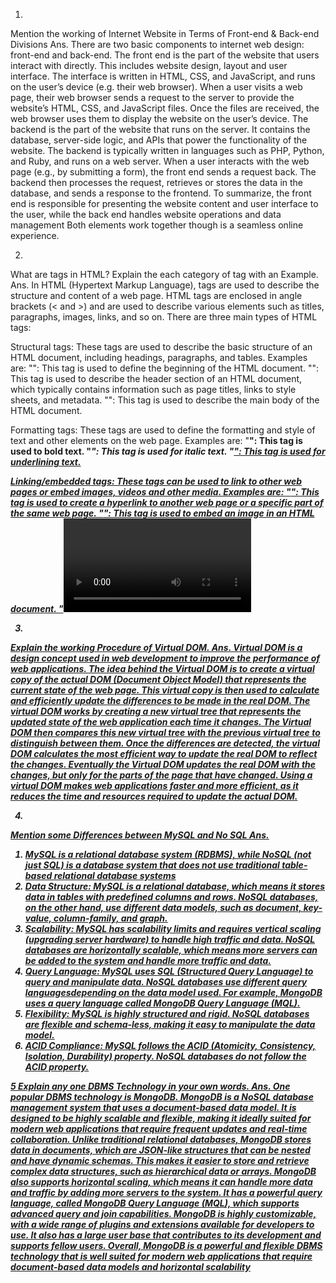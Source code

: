 1.
 Mention the working of Internet Website in Terms of Front-end & Back-end Divisions
Ans.
 There are two basic components to internet web design: front-end and back-end.
 The front end is the part of the website that users interact with directly. This includes website design, layout and user interface. The interface is written in HTML, CSS, and JavaScript, and runs on the user’s device (e.g. their web browser). When a user visits a web page, their web browser sends a request to the server to provide the website’s HTML, CSS, and JavaScript files. Once the files are received, the web browser uses them to display the website on the user’s device.
 The backend is the part of the website that runs on the server. It contains the database, server-side logic, and APIs that power the functionality of the website. The backend is typically written in languages ​​such as PHP, Python, and Ruby, and runs on a web server. When a user interacts with the web page (e.g., by submitting a form), the front end sends a request back. The backend then processes the request, retrieves or stores the data in the database, and sends a response to the frontend.
 To summarize, the front end is responsible for presenting the website content and user interface to the user, while the back end handles website operations and data management Both elements work together though is a seamless online experience.



2.
 What are tags in HTML? Explain the each category of tag with an Example.
Ans.
 In HTML (Hypertext Markup Language), tags are used to describe the structure and content of a web page. HTML tags are enclosed in angle brackets (< and >) and are used to describe various elements such as titles, paragraphs, images, links, and so on.
 There are three main types of HTML tags:

 Structural tags: These tags are used to describe the basic structure of an HTML document, including headings, paragraphs, and tables. Examples are:
 "<html>": This tag is used to define the beginning of the HTML document.
 "<head>": This tag is used to describe the header section of an HTML document, which typically contains information such as page titles, links to style sheets, and metadata.
 "<body>": This tag is used to describe the main body of the HTML document.

 Formatting tags: These tags are used to define the formatting and style of text and other elements on the web page. Examples are:
 "<strong>": This tag is used to bold text.
 "<em>": This tag is used for italic text.
 "<u>": This tag is used for underlining text.

 Linking/embedded tags: These tags can be used to link to other web pages or embed images, videos and other media. Examples are:
 "<a>": This tag is used to create a hyperlink to another web page or a specific part of the same web page.
 "<img>": This tag is used to embed an image in an HTML document.
 "<video>": This tag is used to embed a video in an HTML document.

3.
 Explain the working Procedure of Virtual DOM.
Ans.
 Virtual DOM is a design concept used in web development to improve the performance of web applications. The idea behind the Virtual DOM is to create a virtual copy of the actual DOM (Document Object Model) that represents the current state of the web page. This virtual copy is then used to calculate and efficiently update the differences to be made in the real DOM.
 The virtual DOM works by creating a new virtual tree that represents the updated state of the web application each time it changes. The Virtual DOM then compares this new virtual tree with the previous virtual tree to distinguish between them. Once the differences are detected, the virtual DOM calculates the most efficient way to update the real DOM to reflect the changes. Eventually the Virtual DOM updates the real DOM with the changes, but only for the parts of the page that have changed.
 Using a virtual DOM makes web applications faster and more efficient, as it reduces the time and resources required to update the actual DOM.


4.
 Mention some Differences between MySQL and No SQL
Ans.
 1. MySQL is a relational database system (RDBMS), while NoSQL (not just SQL) is a database system that does not use traditional table-based relational database systems
 2. Data Structure: MySQL is a relational database, which means it stores data in tables with predefined columns and rows. NoSQL databases, on the other hand, use different data models, such as document, key-value, column-family, and graph.
 3. Scalability: MySQL has scalability limits and requires vertical scaling (upgrading server hardware) to handle high traffic and data. NoSQL databases are horizontally scalable, which means more servers can be added to the system and handle more traffic and data.
 4. Query Language: MySQL uses SQL (Structured Query Language) to query and manipulate data. NoSQL databases use different query languages ​​depending on the data model used. For example, MongoDB uses a query language called MongoDB Query Language (MQL).
 5. Flexibility: MySQL is highly structured and rigid. NoSQL databases are flexible and schema-less, making it easy to manipulate the data model.
 6. ACID Compliance: MySQL follows the ACID (Atomicity, Consistency, Isolation, Durability) property. NoSQL databases do not follow the ACID property.


5
 Explain any one DBMS Technology in your own words.
Ans.
 One popular DBMS technology is MongoDB. MongoDB is a NoSQL database management system that uses a document-based data model. It is designed to be highly scalable and flexible, making it ideally suited for modern web applications that require frequent updates and real-time collaboration.
 Unlike traditional relational databases, MongoDB stores data in documents, which are JSON-like structures that can be nested and have dynamic schemas. This makes it easier to store and retrieve complex data structures, such as hierarchical data or arrays.
 MongoDB also supports horizontal scaling, which means it can handle more data and traffic by adding more servers to the system. It has a powerful query language, called MongoDB Query Language (MQL), which supports advanced query and join capabilities.
 MongoDB is highly customizable, with a wide range of plugins and extensions available for developers to use. It also has a large user base that contributes to its development and supports fellow users.
 Overall, MongoDB is a powerful and flexible DBMS technology that is well suited for modern web applications that require document-based data models and horizontal scalability